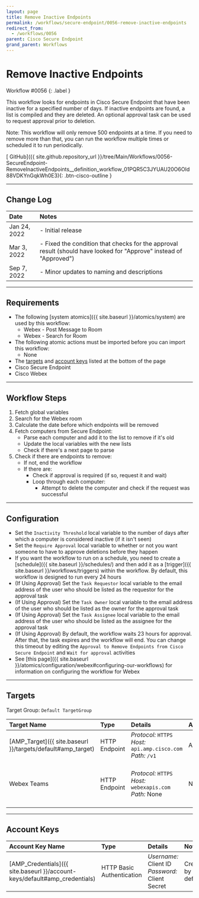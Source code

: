 ```yaml
---
layout: page
title: Remove Inactive Endpoints
permalink: /workflows/secure-endpoint/0056-remove-inactive-endpoints
redirect_from:
  - /workflows/0056
parent: Cisco Secure Endpoint
grand_parent: Workflows
---
```


# Remove Inactive Endpoints
<div markdown="1">
Workflow #0056
{: .label }
</div>

This workflow looks for endpoints in Cisco Secure Endpoint that have been inactive for a specified number of days. If inactive endpoints are found, a list is compiled and they are deleted. An optional approval task can be used to request approval prior to deletion.

Note: This workflow will only remove 500 endpoints at a time. If you need to remove more than that, you can run the workflow multiple times or scheduled it to run periodically.

[<i class="fab fa-github"></i> GitHub]({{ site.github.repository_url }}/tree/Main/Workflows/0056-SecureEndpoint-RemoveInactiveEndpoints__definition_workflow_01PQR5C3JYUAU20O6OId88VDKYnGqkWh0E3){: .btn-cisco-outline }

---

## Change Log

| Date | Notes |
|:-----|:------|
| Jan 24, 2022 | - Initial release |
| Mar 3, 2022 | - Fixed the condition that checks for the approval result (should have looked for "Approve" instead of "Approved") |
| Sep 7, 2022 | - Minor updates to naming and descriptions |

---

## Requirements
* The following [system atomics]({{ site.baseurl }}/atomics/system) are used by this workflow:
	* Webex - Post Message to Room
	* Webex - Search for Room
* The following atomic actions must be imported before you can import this workflow:
	* None
* The [targets](#targets) and [account keys](#account-keys) listed at the bottom of the page
* Cisco Secure Endpoint
* Cisco Webex

---

## Workflow Steps
1. Fetch global variables
1. Search for the Webex room
1. Calculate the date before which endpoints will be removed
1. Fetch computers from Secure Endpoint:
	* Parse each computer and add it to the list to remove if it's old
	* Update the local variables with the new lists
	* Check if there's a next page to parse
1. Check if there are endpoints to remove:
	* If not, end the workflow
	* If there are:
		* Check if approval is required (if so, request it and wait)
		* Loop through each computer:
			* Attempt to delete the computer and check if the request was successful

---

## Configuration
* Set the `Inactivity Threshold` local variable to the number of days after which a computer is considered inactive (if it isn't seen)
* Set the `Require Approval` local variable to whether or not you want someone to have to approve deletions before they happen
* If you want the workflow to run on a schedule, you need to create a [schedule]({{ site.baseurl }}/schedules/) and then add it as a [trigger]({{ site.baseurl }}/workflows/triggers) within the workflow. By default, this workflow is designed to run every 24 hours
* (If Using Approval) Set the `Task Requestor` local variable to the email address of the user who should be listed as the requestor for the approval task
* (If Using Approval) Set the `Task Owner` local variable to the email address of the user who should be listed as the owner for the approval task
* (If Using Approval) Set the `Task Assignee` local variable to the email address of the user who should be listed as the assignee for the approval task
* (If Using Approval) By default, the workflow waits 23 hours for approval. After that, the task expires and the workflow will end. You can change this timeout by editing the `Approval to Remove Endpoints from Cisco Secure Endpoint` and `Wait for approval` activities
* See [this page]({{ site.baseurl }}/atomics/configuration/webex#configuring-our-workflows) for information on configuring the workflow for Webex

---

## Targets
Target Group: `Default TargetGroup`

| Target Name | Type | Details | Account Keys | Notes |
|:------------|:-----|:--------|:-------------|:------|
| [AMP_Target]({{ site.baseurl }}/targets/default#amp_target) | HTTP Endpoint | _Protocol:_ `HTTPS`<br />_Host:_ `api.amp.cisco.com`<br />_Path:_ `/v1` | AMP_Credentials | Created by default |
| Webex Teams | HTTP Endpoint | _Protocol:_ `HTTPS`<br />_Host:_ `webexapis.com`<br />_Path:_ None | None | Not necessary if Webex activities are removed |

---

## Account Keys

| Account Key Name | Type | Details | Notes |
|:-----------------|:-----|:--------|:------|
| [AMP_Credentials]({{ site.baseurl }}/account-keys/default#amp_credentials) | HTTP Basic Authentication | _Username:_ Client ID<br />_Password:_ Client Secret | Created by default |
